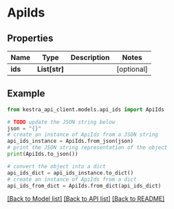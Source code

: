 # ApiIds


## Properties

Name | Type | Description | Notes
------------ | ------------- | ------------- | -------------
**ids** | **List[str]** |  | [optional] 

## Example

```python
from kestra_api_client.models.api_ids import ApiIds

# TODO update the JSON string below
json = "{}"
# create an instance of ApiIds from a JSON string
api_ids_instance = ApiIds.from_json(json)
# print the JSON string representation of the object
print(ApiIds.to_json())

# convert the object into a dict
api_ids_dict = api_ids_instance.to_dict()
# create an instance of ApiIds from a dict
api_ids_from_dict = ApiIds.from_dict(api_ids_dict)
```
[[Back to Model list]](../README.md#documentation-for-models) [[Back to API list]](../README.md#documentation-for-api-endpoints) [[Back to README]](../README.md)


